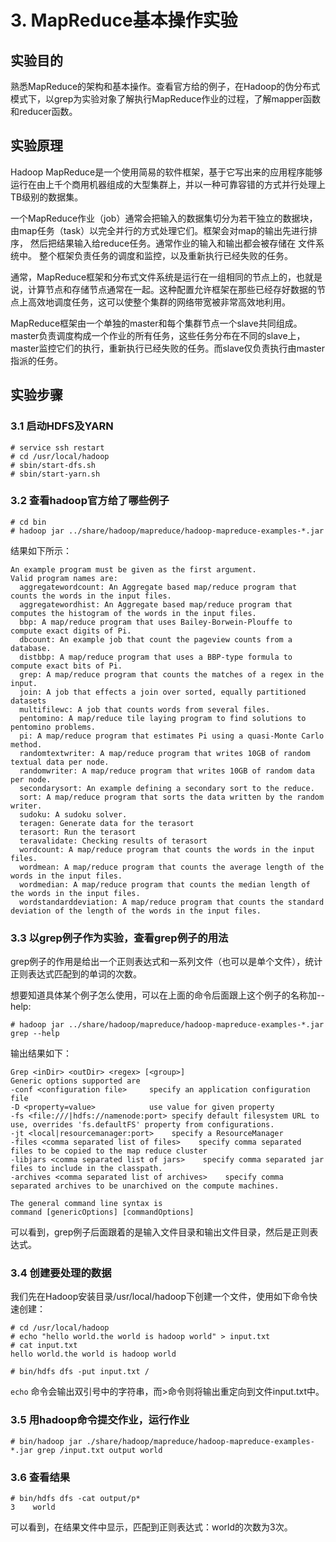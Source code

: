 # 3. MapReduce基本操作实验

## 实验目的
熟悉MapReduce的架构和基本操作。查看官方给的例子，在Hadoop的伪分布式模式下，以grep为实验对象了解执行MapReduce作业的过程，了解mapper函数和reducer函数。

## 实验原理
Hadoop MapReduce是一个使用简易的软件框架，基于它写出来的应用程序能够运行在由上千个商用机器组成的大型集群上，并以一种可靠容错的方式并行处理上TB级别的数据集。

一个MapReduce作业（job）通常会把输入的数据集切分为若干独立的数据块，由map任务（task）以完全并行的方式处理它们。框架会对map的输出先进行排序， 然后把结果输入给reduce任务。通常作业的输入和输出都会被存储在 文件系统中。 整个框架负责任务的调度和监控，以及重新执行已经失败的任务。

通常，MapReduce框架和分布式文件系统是运行在一组相同的节点上的，也就是说，计算节点和存储节点通常在一起。这种配置允许框架在那些已经存好数据的节点上高效地调度任务，这可以使整个集群的网络带宽被非常高效地利用。

MapReduce框架由一个单独的master和每个集群节点一个slave共同组成。master负责调度构成一个作业的所有任务，这些任务分布在不同的slave上，master监控它们的执行，重新执行已经失败的任务。而slave仅负责执行由master指派的任务。

## 实验步骤

### 3.1 启动HDFS及YARN
```
# service ssh restart
# cd /usr/local/hadoop
# sbin/start-dfs.sh
# sbin/start-yarn.sh
```

### 3.2 查看hadoop官方给了哪些例子

```
# cd bin
# hadoop jar ../share/hadoop/mapreduce/hadoop-mapreduce-examples-*.jar
```

结果如下所示：
```
An example program must be given as the first argument.
Valid program names are:
  aggregatewordcount: An Aggregate based map/reduce program that counts the words in the input files.
  aggregatewordhist: An Aggregate based map/reduce program that computes the histogram of the words in the input files.
  bbp: A map/reduce program that uses Bailey-Borwein-Plouffe to compute exact digits of Pi.
  dbcount: An example job that count the pageview counts from a database.
  distbbp: A map/reduce program that uses a BBP-type formula to compute exact bits of Pi.
  grep: A map/reduce program that counts the matches of a regex in the input.
  join: A job that effects a join over sorted, equally partitioned datasets
  multifilewc: A job that counts words from several files.
  pentomino: A map/reduce tile laying program to find solutions to pentomino problems.
  pi: A map/reduce program that estimates Pi using a quasi-Monte Carlo method.
  randomtextwriter: A map/reduce program that writes 10GB of random textual data per node.
  randomwriter: A map/reduce program that writes 10GB of random data per node.
  secondarysort: An example defining a secondary sort to the reduce.
  sort: A map/reduce program that sorts the data written by the random writer.
  sudoku: A sudoku solver.
  teragen: Generate data for the terasort
  terasort: Run the terasort
  teravalidate: Checking results of terasort
  wordcount: A map/reduce program that counts the words in the input files.
  wordmean: A map/reduce program that counts the average length of the words in the input files.
  wordmedian: A map/reduce program that counts the median length of the words in the input files.
  wordstandarddeviation: A map/reduce program that counts the standard deviation of the length of the words in the input files.
```

### 3.3 以grep例子作为实验，查看grep例子的用法
grep例子的作用是给出一个正则表达式和一系列文件（也可以是单个文件），统计正则表达式匹配到的单词的次数。

想要知道具体某个例子怎么使用，可以在上面的命令后面跟上这个例子的名称加--help:

```
# hadoop jar ../share/hadoop/mapreduce/hadoop-mapreduce-examples-*.jar grep --help
```

输出结果如下：

```
Grep <inDir> <outDir> <regex> [<group>]
Generic options supported are
-conf <configuration file>     specify an application configuration file
-D <property=value>            use value for given property
-fs <file:///|hdfs://namenode:port> specify default filesystem URL to use, overrides 'fs.defaultFS' property from configurations.
-jt <local|resourcemanager:port>    specify a ResourceManager
-files <comma separated list of files>    specify comma separated files to be copied to the map reduce cluster
-libjars <comma separated list of jars>    specify comma separated jar files to include in the classpath.
-archives <comma separated list of archives>    specify comma separated archives to be unarchived on the compute machines.

The general command line syntax is
command [genericOptions] [commandOptions]
```

可以看到，grep例子后面跟着的是输入文件目录和输出文件目录，然后是正则表达式。

### 3.4 创建要处理的数据

我们先在Hadoop安装目录/usr/local/hadoop下创建一个文件，使用如下命令快速创建：
```
# cd /usr/local/hadoop
# echo "hello world.the world is hadoop world" > input.txt
# cat input.txt 
hello world.the world is hadoop world

# bin/hdfs dfs -put input.txt /
```

`echo` 命令会输出双引号中的字符串，而>命令则将输出重定向到文件input.txt中。


### 3.5 用hadoop命令提交作业，运行作业

```
# bin/hadoop jar ./share/hadoop/mapreduce/hadoop-mapreduce-examples-*.jar grep /input.txt output world
```
### 3.6 查看结果

```
# bin/hdfs dfs -cat output/p*
3    world
```
可以看到，在结果文件中显示，匹配到正则表达式：world的次数为3次。